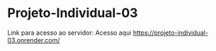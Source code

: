# Projeto-Individual-03
Link para acesso ao servidor: Acesso aqui
https://projeto-individual-03.onrender.com/
